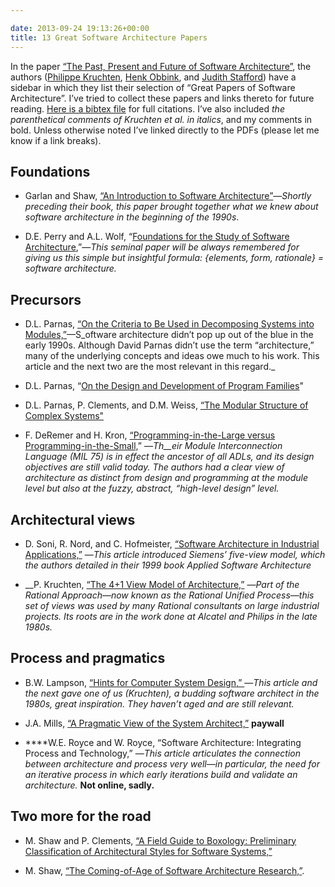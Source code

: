 ```yaml
---

date: 2013-09-24 19:13:26+00:00
title: 13 Great Software Architecture Papers
---
```


In the paper [“The Past, Present and Future of Software Architecture”](http://kruchten.com/philippe/architecture/Kruchten%202006%20architecture%2010%20years.pdf), the authors ([Philippe Kruchten](http://philippe.kruchten.com/), [Henk Obbink](http://www.researchgate.net/profile/Henk_Obbink/), and [Judith Stafford](https://www.colorado.edu/cs/users/just0377)) have a sidebar in which they list their selection of “Great Papers of Software Architecture”. I’ve tried to collect these papers and links thereto for future reading. [Here is a bibtex file](https://dl.dropboxusercontent.com/u/340814/great-papers.bib) for full citations. I’ve also included _the parenthetical comments of Kruchten et al. in italics_, and my comments in bold. Unless otherwise noted I’ve linked directly to the PDFs (please let me know if a link breaks).


## Foundations





	
  * Garlan and Shaw, [“An Introduction to Software Architecture”](http://www.cs.cmu.edu/afs/cs/project/vit/ftp/pdf/intro_softarch.pdf)—_Shortly preceding their book, this paper brought together what we knew about software architecture in the beginning of the 1990s_.

	
  * D.E. Perry and A.L. Wolf, “[Foundations for the Study of Software Architecture](http://users.ece.utexas.edu/~perry/work/papers/swa-sen.pdf),”—_This seminal paper will be always remembered for giving us this simple but insightful formula: {elements, form, rationale} = software architecture._




## Precursors





	
  * D.L. Parnas, [“On the Criteria to Be Used in Decomposing Systems into Modules,”](http://www.cs.umd.edu/class/spring2003/cmsc838p/Design/criteria.pdf)—S_oftware architecture didn’t pop up out of the blue in the early 1990s. Although David Parnas didn’t use the term “architecture,” many of the underlying concepts and ideas owe much to his work. This article and the next two are the most relevant in this regard._

	
  * D.L. Parnas, “[On the Design and Development of Program Families](http://www.cs.iastate.edu/~cs309/references/Parnas_Families.pdf)"

	
  * D.L. Parnas, P. Clements, and D.M. Weiss, [“The Modular Structure of Complex Systems"](http://www.cs.iastate.edu/~cs309/references/ModularStructureOfComplexSystems.pdf)

	
  * F. DeRemer and H. Kron, [“Programming-in-the-Large versus Programming-in-the-Small,](http://www.genesishistory.org/content/ProfPapers/PgmgInLargeSmall-Kron.pdf)” —_Th__eir Module Interconnection Language (MIL 75) is in effect the ancestor of all ADLs, and its design objectives are still valid today. The authors had a clear view of architecture as distinct from design and programming at the module level but also at the fuzzy, abstract, “high-level design” level._




## Architectural views





	
  * D. Soni, R. Nord, and C. Hofmeister, [“Software Architecture in Industrial Applications,”](http://www.users.abo.fi/lpetre/SA10/paper95.pdf) —_This article introduced Siemens’ five-view model, which the authors detailed in their 1999 book Applied Software Architecture_

	
  * __P. Kruchten, [“The 4+1 View Model of Architecture,”](http://plg.uwaterloo.ca/~holt/cs/446/08/slides/4+1view-architecture.pdf) —_Part of the Rational Approach—now known as the Rational Unified Process—this set of views was used by many Rational consultants on large industrial projects. Its roots are in the work done at Alcatel and Philips in the late 1980s._




## Process and pragmatics





	
  * B.W. Lampson, [“Hints for Computer System Design,” ](http://research.microsoft.com/en-us/um/people/blampson/33-hints/Acrobat.pdf)—_This article and the next gave one of us (Kruchten), a budding software architect in the 1980s, great inspiration. They haven’t aged and are still relevant._

	
  * J.A. Mills, [“A Pragmatic View of the System Architect,”](http://dl.acm.org/citation.cfm?id=3897) **paywall**

	
  * ****W.E. Royce and W. Royce, “Software Architecture: Integrating Process and Technology,” —_This article articulates the connection between architecture and process very well—in particular, the need for an iterative process in which early iterations build and validate an architecture._ **Not online, sadly.**




## Two more for the road





	
  * M. Shaw and P. Clements, [“A Field Guide to Boxology: Preliminary Classification of Architectural Styles for Software Systems,”](http://www.cs.cmu.edu/~Compose/Boxology.pdf)

	
  * M. Shaw, [“The Coming-of-Age of Software Architecture Research,”](http://157.92.49.120/materias/7510/research.pdf).


